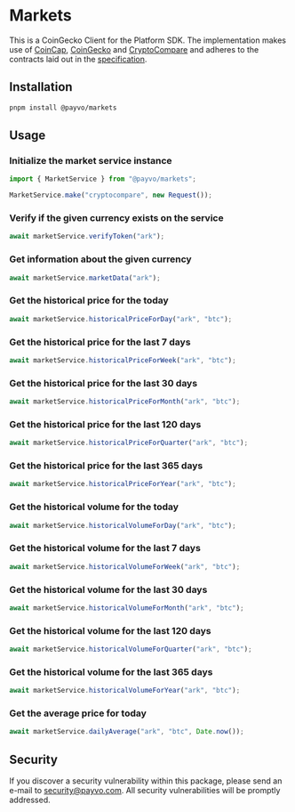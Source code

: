 # Markets

This is a CoinGecko Client for the Platform SDK. The implementation makes use of [CoinCap](/docs/sdk/markets/coincap), [CoinGecko](/docs/sdk/markets/coingecko) and [CryptoCompare](/docs/sdk/markets/cryptocompare) and adheres to the contracts laid out in the [specification](/docs/specification.md).

## Installation

```bash
pnpm install @payvo/markets
```

## Usage

### Initialize the market service instance

```typescript
import { MarketService } from "@payvo/markets";

MarketService.make("cryptocompare", new Request());
```

### Verify if the given currency exists on the service

```typescript
await marketService.verifyToken("ark");
```

### Get information about the given currency

```typescript
await marketService.marketData("ark");
```

### Get the historical price for the today

```typescript
await marketService.historicalPriceForDay("ark", "btc");
```

### Get the historical price for the last 7 days

```typescript
await marketService.historicalPriceForWeek("ark", "btc");
```

### Get the historical price for the last 30 days

```typescript
await marketService.historicalPriceForMonth("ark", "btc");
```

### Get the historical price for the last 120 days

```typescript
await marketService.historicalPriceForQuarter("ark", "btc");
```

### Get the historical price for the last 365 days

```typescript
await marketService.historicalPriceForYear("ark", "btc");
```

### Get the historical volume for the today

```typescript
await marketService.historicalVolumeForDay("ark", "btc");
```

### Get the historical volume for the last 7 days

```typescript
await marketService.historicalVolumeForWeek("ark", "btc");
```

### Get the historical volume for the last 30 days

```typescript
await marketService.historicalVolumeForMonth("ark", "btc");
```

### Get the historical volume for the last 120 days

```typescript
await marketService.historicalVolumeForQuarter("ark", "btc");
```

### Get the historical volume for the last 365 days

```typescript
await marketService.historicalVolumeForYear("ark", "btc");
```

### Get the average price for today

```typescript
await marketService.dailyAverage("ark", "btc", Date.now());
```

## Security

If you discover a security vulnerability within this package, please send an e-mail to [security@payvo.com](mailto:security@payvo.com). All security vulnerabilities will be promptly addressed.
